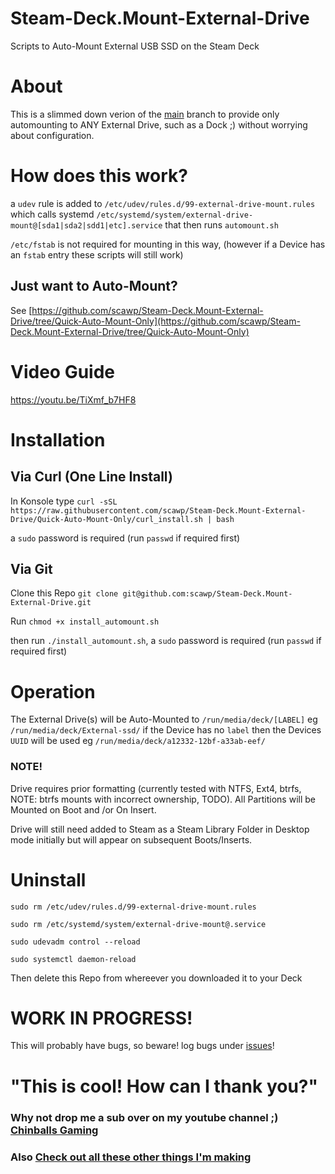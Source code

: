# Steam-Deck.Mount-External-Drive
Scripts to Auto-Mount External USB SSD on the Steam Deck

# About

This is a slimmed down verion of the [main](https://github.com/scawp/Steam-Deck.Mount-External-Drive) branch to provide 
only automounting to ANY External Drive, such as a Dock ;)
without worrying about configuration.

# How does this work?

a `udev` rule is added to `/etc/udev/rules.d/99-external-drive-mount.rules`
which calls systemd `/etc/systemd/system/external-drive-mount@[sda1|sda2|sdd1|etc].service`
that then runs `automount.sh`

`/etc/fstab` is not required for mounting in this way, (however if a Device has an `fstab` entry these scripts will still work)

## Just want to Auto-Mount?

See [https://github.com/scawp/Steam-Deck.Mount-External-Drive/tree/Quick-Auto-Mount-Only](https://github.com/scawp/Steam-Deck.Mount-External-Drive/tree/Quick-Auto-Mount-Only)

# Video Guide

https://youtu.be/TiXmf_b7HF8

# Installation

## Via Curl (One Line Install)

In Konsole type `curl -sSL https://raw.githubusercontent.com/scawp/Steam-Deck.Mount-External-Drive/Quick-Auto-Mount-Only/curl_install.sh | bash`

a `sudo` password is required (run `passwd` if required first)

## Via Git

Clone this Repo `git clone git@github.com:scawp/Steam-Deck.Mount-External-Drive.git`

Run `chmod +x install_automount.sh`

then run `./install_automount.sh`, a `sudo` password is required (run `passwd` if required first)

# Operation

The External Drive(s) will be Auto-Mounted to `/run/media/deck/[LABEL]` eg `/run/media/deck/External-ssd/` if the Device has no `label` then the Devices `UUID` will be used eg `/run/media/deck/a12332-12bf-a33ab-eef/`

### NOTE!

Drive requires prior formatting (currently tested with NTFS, Ext4, btrfs, NOTE: btrfs mounts with incorrect ownership, TODO). All Partitions will be Mounted on Boot and /or On Insert.

Drive will still need added to Steam as a Steam Library Folder in Desktop mode initially but will appear on subsequent Boots/Inserts.

# Uninstall

`sudo rm /etc/udev/rules.d/99-external-drive-mount.rules`

`sudo rm /etc/systemd/system/external-drive-mount@.service`

`sudo udevadm control --reload`

`sudo systemctl daemon-reload`

Then delete this Repo from whereever you downloaded it to your Deck

# WORK IN PROGRESS!

This will probably have bugs, so beware! log bugs under [issues](https://github.com/scawp/Steam-Deck.Mount-External-Drive/issues)!

# "This is cool! How can I thank you?"
### Why not drop me a sub over on my youtube channel ;) [Chinballs Gaming](https://www.youtube.com/chinballsTV?sub_confirmation=1)

### Also [Check out all these other things I'm making](https://github.com/scawp/Steam-Deck.Tools-List)
